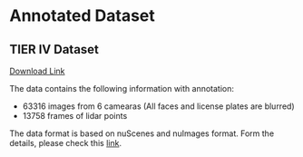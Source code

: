 # Annotated Dataset

## TIER IV Dataset

[Download Link](https://drive.google.com/drive/folders/1VVUq48NOjYQ9zHNEg3_GTU_FpFkkquxZ?usp=drive_link)

The data contains the following information with annotation:

- 63316 images from 6 camearas (All faces and license plates are blurred)
- 13758 frames of lidar points

The data format is based on nuScenes and nuImages format. Form the details, please check this [link](https://github.com/tier4/tier4_perception_dataset/blob/main/docs/t4_format_3d_detailed.md).
